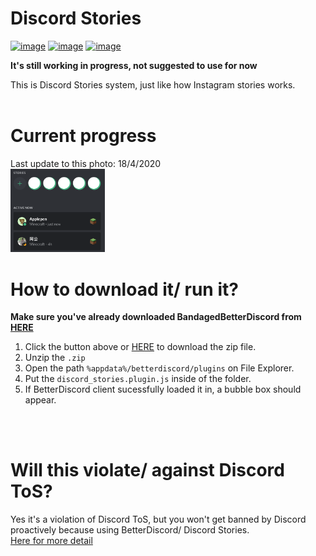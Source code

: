 # Discord Stories

[![image](https://img.shields.io/github/issues/pickaxe828/Discord-Stories?style=flat-square)](https://github.com/pickaxe828/Discord-Stories/issues)
[![image](https://img.shields.io/github/forks/pickaxe828/Discord-Stories?style=flat-square)](https://github.com/pickaxe828/Discord-Stories/network/members)
[![image](https://img.shields.io/github/license/pickaxe828/Discord-Stories?style=flat-square)](https://github.com/pickaxe828/Discord-Stories)

**It's still working in progress, not suggested to use for now** 
<br/>

This is Discord Stories system, just like how Instagram stories works.
<br/>
<br/>

# Current progress
Last update to this photo: 18/4/2020
<br/>
<img src="https://github.com/pickaxe828/img/blob/85eb9c4c300c7098213b6caa83c7b8f9184f69ec/discord-stories-wip-2.png?raw=true" width="30%" height="30%">

# How to download it/ run it?
**Make sure you've already downloaded BandagedBetterDiscord from [HERE](https://rauenzi.github.io/BetterDiscordApp/)**

1. Click the button above or [HERE](https://github.com/pickaxe828/Discord-Stories/archive/refs/heads/main.zip) to download the zip file.
2. Unzip the `.zip`
3. Open the path `%appdata%/betterdiscord/plugins` on File Explorer.
4. Put the `discord_stories.plugin.js` inside of the folder.
5. If BetterDiscord client sucessfully loaded it in, a bubble box should appear.
<br/>
<br/>

# Will this violate/ against Discord ToS?
Yes it's a violation of Discord ToS, but you won't get banned by Discord proactively because using BetterDiscord/ Discord Stories.
<br/>
[Here for more detail](https://www.reddit.com/r/discordapp/comments/9mtdxr/why_is_betterdiscord_against_the_tos/e7hap1q)
<br/>
<br/>


